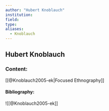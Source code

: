```yaml
---
author: "Hubert Knoblauch"
institution:
field:
type:
aliases:
  - Knoblauch
---
```


## Hubert Knoblauch

### Content:
[[@Knoblauch2005-ek|Focused Ethnography]]

#### Bibliography:

![[@Knoblauch2005-ek]]